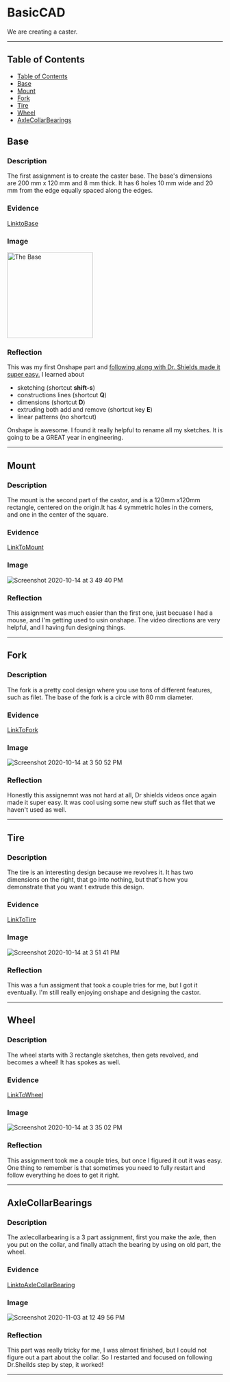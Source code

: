 # BasicCAD

We are creating a caster.

---
## Table of Contents
* [Table of Contents](#Table-of-Contents)
* [Base](#Base)
* [Mount](#Mount)
* [Fork](#Fork)
* [Tire](#Tire)
* [Wheel](#Wheel)
* [AxleCollarBearings](#AxleCollarBearings)

## Base

### Description

The first assignment is to create the caster base.  The base's dimensions are 200 mm x 120 mm and 8 mm thick.  It has 6 holes 10 mm wide and 20 mm from the edge equally spaced along the edges.

### Evidence
[LinktoBase](https://cvilleschools.onshape.com/documents/0d70f655203ca304cb3c5b7d/w/f55603f962f6fc74f5548a68/e/41d730c570a8d75fce9f51b6)

### Image

<img src="https://github.com/OneCHSEngr/BasicCAD/blob/master/images/Base.jpg?raw=true" alt="The Base" width="200">

### Reflection

This was my first Onshape part and [following along with Dr. Shields made it super easy.](https://www.youtube.com/watch?v=93BFUD-HAG8&feature=emb_title&scrlybrkr=5670f0b4)  I learned about 
* sketching (shortcut **shift-s**)
* constructions lines (shortcut **Q**)
* dimensions (shortcut **D**)
* extruding both add and remove (shortcut key **E**)
* linear patterns (no shortcut)

Onshape is awesome.  I found it really helpful to rename all my sketches.  It is going to be a GREAT year in engineering.

---


## Mount

### Description

The mount is the second part of the castor, and is a 120mm x120mm rectangle, centered on the origin.It has 4 symmetric holes in the corners, and one in the center of the square.
### Evidence 

[LinkToMount](https://cvilleschools.onshape.com/documents/106531b2735f50f685dd9a3a/w/8945d6d6c24537e0b4110784/e/3ca1e537b24859115f)

### Image

![Screenshot 2020-10-14 at 3 49 40 PM](https://user-images.githubusercontent.com/71407064/96038302-efd90e80-0e34-11eb-90fd-7ed0890ea568.png)

### Reflection

This assignment was much easier than the first one, just becuase I had a mouse, and I'm getting used to usin onshape. The video directions are very helpful, and I having fun designing things. 

---

## Fork

### Description

The fork is a pretty cool design where you use tons of different features, such as filet. The base of the fork is a circle with 80 mm diameter.

### Evidence

[LinkToFork](https://cvilleschools.onshape.com/documents/3e3cda82d636bccc5404a591/w/4fb784fb44d59ac0bfcd84d9/e/89f60731470a9c672151e2a2)

### Image

![Screenshot 2020-10-14 at 3 50 52 PM](https://user-images.githubusercontent.com/71407064/96038396-11d29100-0e35-11eb-937c-a212e192ce19.png)

### Reflection

Honestly this assignemnt was not hard at all, Dr shields videos once again made it super easy. It was cool using some new stuff such as filet that we haven't used as well. 

---

## Tire

### Description

The tire is an interesting design because we revolves it. It has two dimensions on the right, that go into nothing, but that's how you demonstrate that you want t extrude this design.

### Evidence

[LinkToTire](https://cvilleschools.onshape.com/documents/8bc15f92010498497814232c/w/41d0171605c039d33b71e762/e/53cc0fd2aee4715a955566c1)

### Image

![Screenshot 2020-10-14 at 3 51 41 PM](https://user-images.githubusercontent.com/71407064/96038470-2dd63280-0e35-11eb-8f29-4bc50eb5ba65.png)


### Reflection

This was a fun assigment that took a couple tries for me, but I got it eventually. I'm still really enjoying onshape and designing the castor. 

---


## Wheel

### Description

The wheel starts with 3 rectangle sketches, then gets revolved, and becomes a wheel! It has spokes as well.

### Evidence

[LinkToWheel](https://cvilleschools.onshape.com/documents/bd14e3844abcc0bfecf5a726/w/d10ad9ab5283237d2d19b93b/e/8a87d323e8ff5daa3a69631a)

### Image

![Screenshot 2020-10-14 at 3 35 02 PM](https://user-images.githubusercontent.com/71407064/96037890-688b9b00-0e34-11eb-940e-596b4e36cb61.png)


### Reflection

This assignment took me a couple tries, but once I figured it out it was easy. One thing to remember is that sometimes you need to fully restart and follow everything he does to get it right. 

---


## AxleCollarBearings

### Description

The axlecollarbearing is a 3 part assignment, first you make the axle, then you put on the collar, and finally attach the bearing by using on old part, the wheel.

### Evidence

[LinktoAxleCollarBearing](https://cvilleschools.onshape.com/documents/addc7aedcbccc854038108bb/w/4bcbf20c8a9f611be95b9c80/e/6c34806afd9cb9463fbe5b62)
### Image

![Screenshot 2020-11-03 at 12 49 56 PM](https://user-images.githubusercontent.com/71407064/98022045-1a364000-1dd3-11eb-8dab-9a23524cdc5b.png)


### Reflection

This part was really tricky for me, I was almost finished, but I could not figure out a part about the collar. So I restarted and focused on following Dr.Sheilds step by step, it worked!

---
